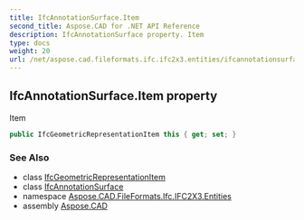 ```yaml
---
title: IfcAnnotationSurface.Item
second_title: Aspose.CAD for .NET API Reference
description: IfcAnnotationSurface property. Item
type: docs
weight: 20
url: /net/aspose.cad.fileformats.ifc.ifc2x3.entities/ifcannotationsurface/item/
---
```

## IfcAnnotationSurface.Item property

Item

```csharp
public IfcGeometricRepresentationItem this { get; set; }
```

### See Also

* class [IfcGeometricRepresentationItem](../../ifcgeometricrepresentationitem/)
* class [IfcAnnotationSurface](../)
* namespace [Aspose.CAD.FileFormats.Ifc.IFC2X3.Entities](../../ifcannotationsurface/)
* assembly [Aspose.CAD](../../../)


